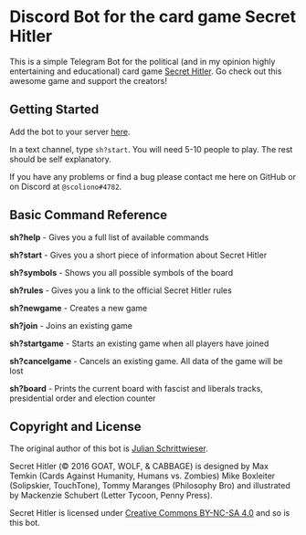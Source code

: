 # Discord Bot for the card game Secret Hitler
This is a simple Telegram Bot for the political (and in my opinion highly entertaining and educational) card game [Secret Hitler](http://secrethitler.com/).
Go check out this awesome game and support the creators!

## Getting Started
Add the bot to your server [here](https://discordapp.com/oauth2/authorize?client_id=331945702173179904&scope=bot).

In a text channel, type `sh?start`. You will need 5-10 people to play. The rest should be self explanatory.

If you have any problems or find a bug please contact me here on GitHub or on Discord at `@scoliono#4782`.

## Basic Command Reference

**sh?help** - Gives you a full list of available commands

**sh?start** - Gives you a short piece of information about Secret Hitler

**sh?symbols** - Shows you all possible symbols of the board

**sh?rules** - Gives you a link to the official Secret Hitler rules

**sh?newgame** - Creates a new game

**sh?join** - Joins an existing game

**sh?startgame** - Starts an existing game when all players have joined

**sh?cancelgame** - Cancels an existing game. All data of the game will be lost

**sh?board** - Prints the current board with fascist and liberals tracks, presidential order and election counter

## Copyright and License
The original author of this bot is [Julian Schrittwieser](https://github.com/julianschritt).

Secret Hitler (© 2016 GOAT, WOLF, & CABBAGE) is designed by Max Temkin (Cards Against Humanity, Humans vs. Zombies) Mike Boxleiter (Solipskier, TouchTone), Tommy Maranges (Philosophy Bro) and illustrated by Mackenzie Schubert (Letter Tycoon, Penny Press).

Secret Hitler is licensed under [Creative Commons BY-NC-SA 4.0](https://creativecommons.org/licenses/by-nc-sa/4.0/) and so is this bot.
